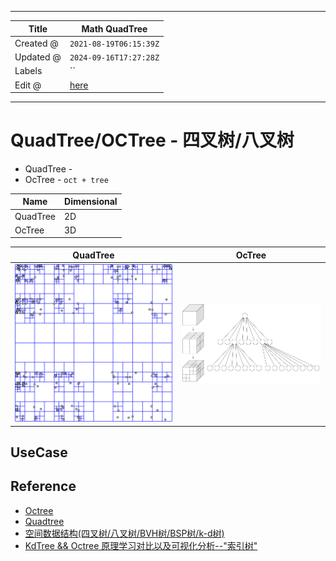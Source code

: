 -----

| Title     | Math QuadTree                                      |
| --------- | -------------------------------------------------- |
| Created @ | `2021-08-19T06:15:39Z`                             |
| Updated @ | `2024-09-16T17:27:28Z`                             |
| Labels    | \`\`                                               |
| Edit @    | [here](https://github.com/junxnone/math/issues/17) |

-----

# QuadTree/OCTree - 四叉树/八叉树

  - QuadTree -
  - OcTree - `oct + tree`

| Name     | Dimensional |
| -------- | ----------- |
| QuadTree | 2D          |
| OcTree   | 3D          |

| QuadTree                                                     | OcTree                                                       |
| ------------------------------------------------------------ | ------------------------------------------------------------ |
| ![image](media/8c6da20f62dbd23ffa393d3a32f058112d73b295.png) | ![image](media/563e11ab48fa9288b9aedf5ff1f650b22f456df4.png) |

## UseCase

## Reference

  - [Octree](https://en.wikipedia.org/wiki/Octree)
  - [Quadtree](https://en.wikipedia.org/wiki/Quadtree)
  - [空间数据结构(四叉树/八叉树/BVH树/BSP树/k-d树)](https://www.cnblogs.com/KillerAery/p/10878367.html)
  - [KdTree && Octree
    原理学习对比以及可视化分析--"索引树"](https://www.cnblogs.com/ZuDame/p/11193179.html)
